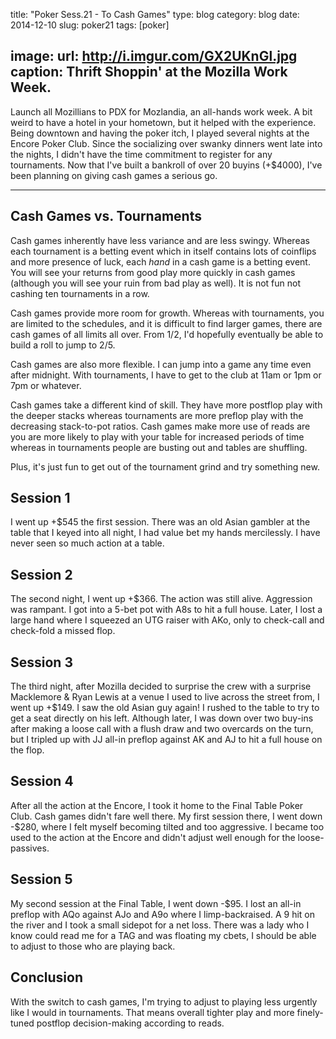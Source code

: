 title: "Poker Sess.21 - To Cash Games"
type: blog
category: blog
date: 2014-12-10
slug: poker21
tags: [poker]

image:
    url: http://i.imgur.com/GX2UKnGl.jpg
    caption: Thrift Shoppin' at the Mozilla Work Week.
---

Launch all Mozillians to PDX for Mozlandia, an all-hands work week. A bit weird
to have a hotel in your hometown, but it helped with the experience. Being
downtown and having the poker itch, I played several nights at the Encore Poker
Club. Since the socializing over swanky dinners went late into the nights, I
didn't have the time commitment to register for any tournaments. Now that I've
built a bankroll of over 20 buyins (+$4000), I've been planning on giving cash
games a serious go.

---

## Cash Games vs. Tournaments

Cash games inherently have less variance and are less swingy. Whereas each
tournament is a betting event which in itself contains lots of coinflips and
more presence of luck, each *hand* in a cash game is a betting event. You will
see your returns from good play more quickly in cash games (although you will
see your ruin from bad play as well). It is not fun not cashing ten tournaments
in a row.

Cash games provide more room for growth. Whereas with tournaments, you are
limited to the schedules, and it is difficult to find larger games, there are
cash games of all limits all over. From $1/$2, I'd hopefully eventually be able
to build a roll to jump to $2/$5.

Cash games are also more flexible. I can jump into a game any time even after
midnight. With tournaments, I have to get to the club at 11am or 1pm or 7pm or
whatever.

Cash games take a different kind of skill. They have more postflop play with
the deeper stacks whereas tournaments are more preflop play with the decreasing
stack-to-pot ratios. Cash games make more use of reads are you are more likely
to play with your table for increased periods of time whereas in tournaments
people are busting out and tables are shuffling.

Plus, it's just fun to get out of the tournament grind and try something new.

## Session 1

I went up +$545 the first session. There was an old Asian gambler at the table
that I keyed into all night, I had value bet my hands mercilessly. I have never
seen so much action at a table.

## Session 2

The second night, I went up +$366. The action was still alive. Aggression was
rampant. I got into a 5-bet pot with A8s to hit a full house. Later, I lost
a large hand where I squeezed an UTG raiser with AKo, only to check-call and
check-fold a missed flop.

## Session 3

The third night, after Mozilla decided to surprise the crew with a surprise
Macklemore & Ryan Lewis at a venue I used to live across the street from, I
went up +$149. I saw the old Asian guy again! I rushed to the table to try to
get a seat directly on his left. Although later, I was down over two buy-ins
after making a loose call with a flush draw and two overcards on the turn, but
I tripled up with JJ all-in preflop against AK and AJ to hit a full house on
the flop.

## Session 4

After all the action at the Encore, I took it home to the Final Table Poker
Club. Cash games didn't fare well there. My first session there, I went down
-$280, where I felt myself becoming tilted and too aggressive. I became too
used to the action at the Encore and didn't adjust well enough for the
loose-passives.

## Session 5

My second session at the Final Table, I went down -$95. I lost an all-in
preflop with AQo against AJo and A9o where I limp-backraised. A 9 hit on the
river and I took a small sidepot for a net loss. There was a lady who I know
could read me for a TAG and was floating my cbets, I should be able to adjust
to those who are playing back.

## Conclusion

With the switch to cash games, I'm trying to adjust to playing less urgently
like I would in tournaments. That means overall tighter play and more
finely-tuned postflop decision-making according to reads.
